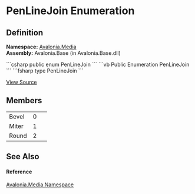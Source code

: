 # PenLineJoin Enumeration




## Definition
**Namespace:** <a href="N_Avalonia_Media">Avalonia.Media</a>  
**Assembly:** Avalonia.Base (in Avalonia.Base.dll)

<Tabs groupId="api-code-preview">
<TabItem value="csharp" label="C#">
```csharp
public enum PenLineJoin
```
</TabItem>
<TabItem value="vb" label="VB">
```vb
Public Enumeration PenLineJoin
```
</TabItem>
<TabItem value="fsharp" label="F#">
```fsharp
type PenLineJoin
```
</TabItem>
</Tabs>



<a href="https://github.com/AvaloniaUI/Avalonia/tree/master/src/Avalonia.Base/Media/PenLineJoin.cs" title="View the source code">View Source</a>



## Members
<table>
<tr>
<td>Bevel</td>
<td>0</td>
<td> </td>
</tr>
<tr>
<td>Miter</td>
<td>1</td>
<td> </td>
</tr>
<tr>
<td>Round</td>
<td>2</td>
<td> </td>
</tr>
</table>

## See Also


#### Reference
<a href="N_Avalonia_Media">Avalonia.Media Namespace</a>  

